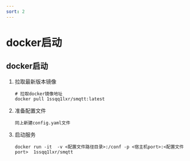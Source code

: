 ```yaml
---
sort: 2
---
```


# docker启动

## docker启动

1.  拉取最新版本镜像


    ``` 
    # 拉取docker镜像地址
    docker pull 1ssqq1lxr/smqtt:latest
    ```
2. 准备配置文件
   
   `同上新建config.yaml文件`

3. 启动服务

    ``` 
    docker run -it  -v <配置文件路径目录>:/conf -p <宿主机port>:<配置文件port>  1ssqq1lxr/smqtt
    ```